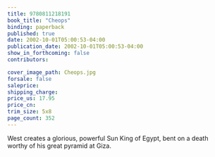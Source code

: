 ```yaml
---
title: 9780811218191
book_title: "Cheops"
binding: paperback
published: true
date: 2002-10-01T05:00:53-04:00
publication_date: 2002-10-01T05:00:53-04:00
show_in_forthcoming: false
contributors:

cover_image_path: Cheops.jpg
forsale: false
saleprice:
shipping_charge:
price_us: 17.95
price_cn:
trim_size: 5x8
page_count: 352
---
```

West creates a glorious, powerful Sun King of Egypt, bent on a death worthy of his great pyramid at Giza.


